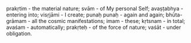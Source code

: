 prakṛtim - the material nature; svām - of My personal Self; avaṣṭabhya - entering into; visṛjāmi - I create; punaḥ punaḥ - again and again; bhūta-grāmam - all the cosmic manifestations; imam - these; kṛtsnam - in total; avaśam - automatically; prakṛteḥ - of the force of nature; vaśāt - under obligation.